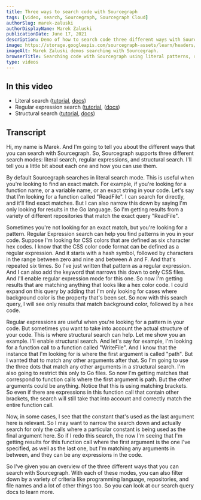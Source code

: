 ```yaml
---
title: Three ways to search code with Sourcegraph
tags: [video, search, Sourcegraph, Sourcegraph Cloud]
authorSlug: marek-zaluski
authorDisplayName: Marek Zaluski
publicationDate: June 17, 2021
description: Demo of how to search code three different ways with Sourcegraph
image: https://storage.googleapis.com/sourcegraph-assets/learn/headers/three-ways-to-search-thumbnail.jpg
imageAlt: Marek Zaluski demos searching with Sourcegraph.
browserTitle: Searching code with Sourcegraph using literal patterns, regular expressions, and structural search
type: videos
---
```


<EmbeddedYoutubeVideo id="XLfE2YuRwvw" />

## In this video

- Literal search ([tutorial](/how-to-search-code-with-sourcegraph-using-literal-patterns), [docs](https://docs.sourcegraph.com/code_search/reference/queries#literal-search-default))
- Regular expression search ([tutorial](/how-to-search-with-sourcegraph-using-regular-expression-patterns), ([docs](https://docs.sourcegraph.com/code_search/reference/queries#regular-expression-search))
- Structural search ([tutorial](how-to-search-with-sourcegraph-using-structural-patterns), [docs](https://docs.sourcegraph.com/code_search/reference/structural))

## Transcript

Hi, my name is Marek. And I'm going to tell you about the different ways that you can search with Sourcegraph. So, Sourcegraph supports three different search modes: literal search, regular expressions, and structural search. I'll tell you a little bit about each one and how you can use them.

By default Sourcegraph searches in literal search mode. This is useful when you're looking to find an exact match. For example, if you're looking for a function name, or a variable name, or an exact string in your code. Let's say that I'm looking for a function called "ReadFile". I can search for directly, and it'll find exact matches. But I can also narrow this down by saying I'm only looking for results in the Go language. So I'm getting results from a variety of different repositories that match the exact query "ReadFile".

Sometimes you're not looking for an exact match, but you're looking for a pattern. Regular Expression search can help you find patterns in you in your code. Suppose I'm looking for CSS colors that are defined as six character hex codes. I know that the CSS color code format can be defined as a regular expression. And it starts with a hash symbol, followed by characters in the range between zero and nine and between A and F. And that's repeated six times. So I've just written that pattern as a regular expression. And I can also add the keyword that narrows this down to only CSS files. And I'll enable regular expression mode for this one. So now I'm getting results that are matching anything that looks like a hex color code. I could expand on this query by adding that I'm only looking for cases where background color is the property that's been set. So now with this search query, I will see only results that match background color, followed by a hex code.

Regular expressions are useful when you're looking for a pattern in your code. But sometimes you want to take into account the actual structure of your code. This is where structural search can help. Let me show you an example. I'll enable structural search. And let's say for example, I'm looking for a function call to a function called "WriteFile". And I know that the instance that I'm looking for is where the first argument is called "path". But I wanted that to match any other arguments after that. So I'm going to use the three dots that match any other arguments in a structural search. I'm also going to restrict this only to Go files. So now I'm getting matches that correspond to function calls where the first argument is path. But the other arguments could be anything. Notice that this is using matching brackets. So even if there are expressions in this function call that contain other brackets, the search will still take that into account and correctly match the entire function call.

Now, in some cases, I see that the constant that's used as the last argument here is relevant. So I may want to narrow the search down and actually search for only the calls where a particular constant is being used as the final argument here. So if I redo this search, the now I'm seeing that I'm getting results for this function call where the first argument is the one I've specified, as well as the last one, but I'm matching any arguments in between, and they can be any expressions in the code.

So I've given you an overview of the three different ways that you can search with Sourcegraph. With each of these modes, you can also filter down by a variety of criteria like programming language, repositories, and file names and a lot of other things too. So you can look at our search query docs to learn more.
